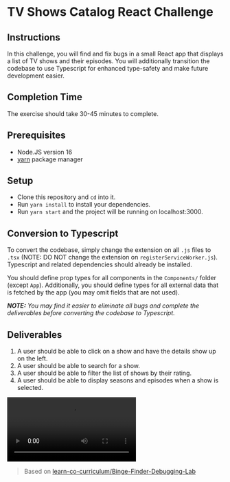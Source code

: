 # TV Shows Catalog React Challenge

## Instructions

In this challenge, you will find and fix bugs in a small React app that displays a list of TV shows and their episodes. You will additionally transition the codebase to use Typescript for enhanced type-safety and make future development easier.

## Completion Time
The exercise should take 30-45 minutes to complete.

## Prerequisites
* Node.JS version 16
* [yarn](https://yarnpkg.com/) package manager

## Setup

* Clone this repository and `cd` into it.
* Run `yarn install` to install your dependencies.
* Run `yarn start` and the project will be running on localhost:3000.

## Conversion to Typescript

To convert the codebase, simply change the extension on all `.js` files to `.tsx` (NOTE: DO NOT change the extension on `registerServiceWorker.js`). Typescript and related dependencies should already be installed.

You should define prop types for all components in the `Components/` folder (except `App`). Additionally, you should define types for all external data that is fetched by the app (you may omit fields that are not used).

_**NOTE:** You may find it easier to eliminate all bugs and complete the deliverables before converting the codebase to Typescript._

## Deliverables

1. A user should be able to click on a show and have the details show up on the left.
2. A user should be able to search for a show.
3. A user should be able to filter the list of shows by their rating.
4. A user should be able to display seasons and episodes when a show is selected.

![](https://github.com/Oneshot-AI/react-challenge/raw/master/public/react-challenge-demo.mov)

> Based on [learn-co-curriculum/Binge-Finder-Debugging-Lab](https://github.com/learn-co-curriculum/Binge-Finder-Debugging-Lab/tree/master)
